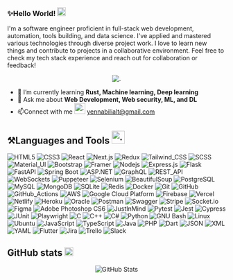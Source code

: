 ### ✨Hello World! <img src="./assets/Waving Hand.webp" width=20 alt="."/>

I'm a software engineer proficient in full-stack web development, automation, tools building, and data science. I've applied and mastered various technologies through diverse project work. I love to learn new things and contribute to projects in a collaborative environment. Feel free to check my tech stack experience and reach out for collaboration or feedback!

 <p align="center"><img src="https://komarev.com/ghpvc/?username=devkai43&label=Profile%20views&color=0e75b6&style=flat" alt="."/></p> 

<!--<img src="./assets/linear_flashing_line.gif" alt="." />-->

- 🌱 I’m currently learning **Rust, Machine learning, Deep learning**
- 💬 Ask me about **Web Development, Web security, ML, and DL**
- 📫Connect with me <img src="./assets/Incoming Envelope.webp" width=25 alt="."/> yennabilialt@gmail.com

## ⚒️Languages and Tools <img src="./assets/terminal_gear.gif" alt="." width="30" height="30" />

![HTML5](https://img.shields.io/badge/-HTML5-black?style=flat-square&logo=html5&logoColor=white)
![CSS3](https://img.shields.io/badge/-CSS3-black?style=flat-square&logo=css3)
![React](https://img.shields.io/badge/-React-black?style=flat-square&logo=react)
![Next.js](https://img.shields.io/badge/-Next-black?style=flat-square&logo=Next.js)
![Redux](https://img.shields.io/badge/-Redux-black?style=flat-square&logo=Redux)
![Tailwind_CSS](https://img.shields.io/badge/-Tailwind_CSS-black?style=flat-square&logo=tailwind-css)
![SCSS](https://img.shields.io/badge/-SCSS-black?style=flat-square&logo=SASS)
![Material_UI](https://img.shields.io/badge/-Material_UI-black?style=flat-square&logo=mui)
![Bootstrap](https://img.shields.io/badge/-Bootstrap-black?style=flat-square&logo=bootstrap)
![Framer](https://img.shields.io/badge/-Framer-black?style=flat-square&logo=framer)<!-- Frontend -->
![Nodejs](https://img.shields.io/badge/-Nodejs-black?style=flat-square&logo=Node.js)
![Express.js](https://img.shields.io/badge/-Express-black?style=flat-square&logo=express)
![Flask](https://img.shields.io/badge/-Flask-black?style=flat-square&logo=flask)
![FastAPI](https://img.shields.io/badge/-FastAPI-black?style=flat-square&logo=fastapi)
![Spring Boot](https://img.shields.io/badge/-Spring_Boot-black?style=flat-square&logo=spring)
![ASP.NET](https://img.shields.io/badge/-ASP.NET-black?style=flat-square&logo=dotnet)
![GraphQL](https://img.shields.io/badge/-GraphQL-black?style=flat-square&logo=graphql)
![REST_API](https://img.shields.io/badge/-REST_API-black?style=flat-square&logo=rest)
![WebSockets](https://img.shields.io/badge/-WebSockets-black?style=flat-square&logo=websockets)
![Puppeteer](https://img.shields.io/badge/-Puppeteer-black?style=flat-square&logo=puppeteer)
![Selenium](https://img.shields.io/badge/-Selenium-black?style=flat-square&logo=selenium)
![BeautifulSoup](https://img.shields.io/badge/-BeautifulSoup-black?style=flat-square&logo=beautifulsoup)<!-- Backend -->
![PostgreSQL](https://img.shields.io/badge/-PostgreSQL-black?style=flat-square&logo=postgresql)
![MySQL](https://img.shields.io/badge/-MySQL-black?style=flat-square&logo=mysql)
![MongoDB](https://img.shields.io/badge/-MongoDB-black?style=flat-square&logo=mongodb)
![SQLite](https://img.shields.io/badge/-SQLite-black?style=flat-square&logo=sqlite)
![Redis](https://img.shields.io/badge/-Redis-black?style=flat-square&logo=redis)<!-- Databases -->
![Docker](https://img.shields.io/badge/-Docker-black?style=flat-square&logo=docker)
![Git](https://img.shields.io/badge/-Git-black?style=flat-square&logo=git)
![GitHub](https://img.shields.io/badge/-GitHub-black?style=flat-square&logo=github)
![GitHub_Actions](https://img.shields.io/badge/-GitHub_Actions-black?style=flat-square&logo=github-actions)
![AWS](https://img.shields.io/badge/-AWS-black?style=flat-square&logo=amazon-web-services)
![Google Cloud Platform](https://img.shields.io/badge/-Google_Cloud_Platform-black?style=flat-square&logo=google-cloud)
![Firebase](https://img.shields.io/badge/-Firebase-black?style=flat-square&logo=Firebase)
![Vercel](https://img.shields.io/badge/-Vercel-black?style=flat-square&logo=vercel)
![Netlify](https://img.shields.io/badge/-Netlify-black?style=flat-square&logo=netlify)
![Heroku](https://img.shields.io/badge/-Heroku-black?style=flat-square&logo=heroku)
![Oracle](https://img.shields.io/badge/-Oracle-black?style=flat-square&logo=oracle)<!-- DevOps -->
![Postman](https://img.shields.io/badge/-Postman-black?style=flat-square&logo=postman)
![Swagger](https://img.shields.io/badge/-Swagger-black?style=flat-square&logo=swagger)
![Stripe](https://img.shields.io/badge/-Stripe-black?style=flat-square&logo=stripe)
![Socket.io](https://img.shields.io/badge/-Socket-black?style=flat-square&logo=socket.io)
![Figma](https://img.shields.io/badge/-Figma-black?style=flat-square&logo=figma)
![Adobe Photoshop CS6](https://img.shields.io/badge/-Adobe_Photoshop_CS6-black?style=flat-square&logo=adobe-photoshop)
![JustInMind](https://img.shields.io/badge/-JustInMind-black?style=flat-square&logo=justinmind)<!-- Miscellaneous -->
![Pytest](https://img.shields.io/badge/-Pytest-black?style=flat-square&logo=pytest)
![Jest](https://img.shields.io/badge/-Jest-black?style=flat-square&logo=jest)
![Cypress](https://img.shields.io/badge/-Cypress-black?style=flat-square&logo=cypress)
![JUnit](https://img.shields.io/badge/-JUnit-black?style=flat-square&logo=junit)
![Playwright](https://img.shields.io/badge/-Playwright-black?style=flat-square&logo=playwright)<!-- Testing -->
![C](https://img.shields.io/badge/-C-black?style=flat-square&logo=c)
![C++](https://img.shields.io/badge/-C++-black?style=flat-square&logo=c%2B%2B)
![C#](https://img.shields.io/badge/-C%23-black?style=flat-square&logo=c%23)
![Python](https://img.shields.io/badge/-Python-black?style=flat-square&logo=python)
![GNU Bash](https://img.shields.io/badge/-GNU_Bash-black?style=flat-square&logo=gnu-bash)
![Linux](https://img.shields.io/badge/-Linux-black?style=flat-square&logo=linux)
![Ubuntu](https://img.shields.io/badge/-Ubuntu-black?style=flat-square&logo=ubuntu)
![JavaScript](https://img.shields.io/badge/-JavaScript-black?style=flat-square&logo=javascript)
![TypeScript](https://img.shields.io/badge/-TypeScript-black?style=flat-square&logo=typescript)
![Java](https://img.shields.io/badge/-Java-black?style=flat-square&logo=coffeescript)
![PHP](https://img.shields.io/badge/-PHP-black?style=flat-square&logo=php)
![Dart](https://img.shields.io/badge/-Dart-black?style=flat-square&logo=dart)
![JSON](https://img.shields.io/badge/-JSON-black?style=flat-square&logo=json)
![XML](https://img.shields.io/badge/-XML-black?style=flat-square&logo=xml)
![YAML](https://img.shields.io/badge/-YAML-black?style=flat-square&logo=yaml)<!-- Languages -->
![Flutter](https://img.shields.io/badge/-Flutter-black?style=flat-square&logo=flutter)<!-- Mobile -->
![Jira](https://img.shields.io/badge/-Jira-black?style=flat-square&logo=jira)
![Trello](https://img.shields.io/badge/-Trello-black?style=flat-square&logo=trello)
![Slack](https://img.shields.io/badge/-Slack-black?style=flat-square&logo=slack)<!-- Project Management -->

## GitHub stats <img src="./assets/Chart Decreasing.webp" alt=" " width=20 />

<p align=center>
  <img src="https://github-readme-streak-stats.herokuapp.com/?user=kayz3nn&theme=travelers-theme" alt="GitHub Stats" />
<!--   <br/> <img src="https://github-readme-stats.vercel.app/api/top-langs?username=kayz3nn&show_icons=true&locale=en&layout=compact&theme=radical" alt="Top Languages" /> -->
</p>
